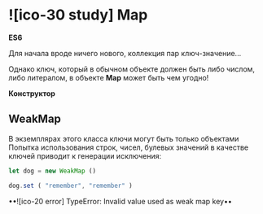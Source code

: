 # ![ico-30 study] Map

**ES6**

Для начала вроде ничего нового,
коллекция пар ключ-значение...

Однако ключ, который в обычном объекте должен быть либо числом, либо литералом,
в объекте **Map** может быть чем угодно!

**Конструктор**


## WeakMap

В экземплярах этого класса ключи могут быть только объектами
Попытка использования строк, чисел, булевых значений в качестве ключей приводит к генерации исключения:

~~~js
let dog = new WeakMap ()

dog.set ( "remember", "remember" )
~~~

••![ico-20 error] TypeError: Invalid value used as weak map key••

